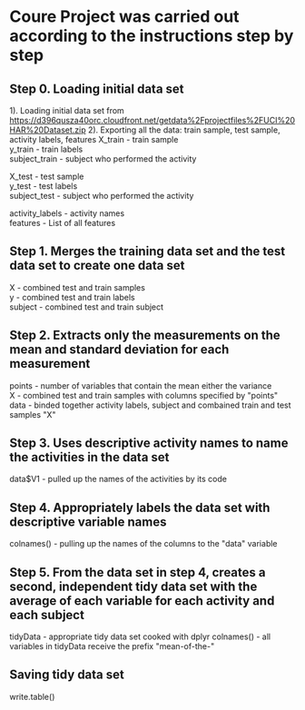 # Coure Project was carried out according to the instructions step by step

## Step 0. Loading initial data set 
1). Loading initial data set from https://d396qusza40orc.cloudfront.net/getdata%2Fprojectfiles%2FUCI%20HAR%20Dataset.zip
2). Exporting all the data: train sample, test sample, activity labels, features
X_train - train sample  
y_train - train labels  
subject_train - subject who performed the activity

X_test - test sample  
y_test - test labels  
subject_test - subject who performed the activity

activity_labels - activity names  
features - List of all features


## Step 1. Merges the training data set and the test data set to create one data set
X - combined test and train samples  
y - combined test and train labels  
subject - combined test and train subject

## Step 2. Extracts only the measurements on the mean and standard deviation for each measurement
points - number of variables that contain the mean either the variance  
X - combined test and train samples with columns specified by "points"  
data - binded together activity labels, subject and combained train and test samples "X"  

## Step 3. Uses descriptive activity names to name the activities in the data set
data$V1 - pulled up the names of the activities by its code  
  
## Step 4. Appropriately labels the data set with descriptive variable names
colnames() - pulling up the names of the columns to the "data" variable  

## Step 5. From the data set in step 4, creates a second, independent tidy data set with the average of each variable for each activity and each subject

tidyData - appropriate tidy data set cooked with dplyr
colnames() - all variables in tidyData receive the prefix "mean-of-the-"  
  
## Saving tidy data set
write.table()
